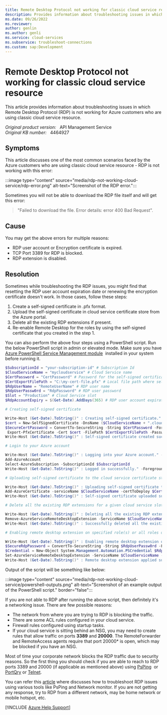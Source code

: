 ```yaml
---
title: Remote Desktop Protocol not working for classic cloud service resource
description: Provides information about troubleshooting issues in which Remote Desktop Protocol is not working for Azure customers who are using classic cloud service resource.
ms.date: 09/26/2022
ms.reviewer: 
author: genlin
ms.author: genli
ms.service: cloud-services
ms.subservice: troubleshoot-connections
ms.custom: sap:Development
---
```

# Remote Desktop Protocol not working for classic cloud service resource

This article provides information about troubleshooting issues in which Remote Desktop Protocol (RDP) is not working for Azure customers who are using classic cloud service resource.

_Original product version:_ &nbsp; API Management Service  
_Original KB number:_ &nbsp; 4464927

## Symptoms

This article discusses one of the most common scenarios faced by the Azure customers who are using classic cloud service resource - RDP is not working with this error:

:::image type="content" source="media/rdp-not-working-cloud-service/rdp-error.png" alt-text="Screenshot of the RDP error.":::

Sometimes you will not be able to download the RDP file itself and will get this error:

> "Failed to download the file. Error details: error 400 Bad Request".

## Cause

You may get the above errors for multiple reasons:

- RDP user account or Encryption certificate is expired.
- TCP Port 3389 for RDP is blocked.
- RDP extension is disabled.

## Resolution

Sometimes while troubleshooting the RDP issues, you might find that resetting the RDP user account expiration date or renewing the encryption certificate doesn't work. In those cases, follow these steps:

1. Create a self-signed certificate in .pfx format.
2. Upload the self-signed certificate in cloud service certificate store from the Azure portal.
3. Delete all the existing RDP extensions if present.
4. Re-enable Remote Desktop for the roles by using the self-signed certificate that you created in the step 1.

You can also perform the above four steps using a PowerShell script. Run the below PowerShell script in admin or elevated mode. Make sure you have [Azure PowerShell Service Management module](/powershell/azure/servicemanagement/install-azure-ps?view=azuresmps-4.0.0&preserve-view=true)  installed in your system before running it.

```powershell
$SubscriptionId = "your-subscription-id" # Subscription Id
$CloudServiceName = "mycloudservice" # Cloud Service name
$CertPassword = "CertPassword" # Password for the self-signed certificate
$CertExportFilePath = "C:\my-cert-file.pfx" # Local file path where self-signed certificate will be exported
$RdpUserName = "RemoteUserName" # RDP user name
$RdpUserPassw0rd = "RdpPassword" # RDP user password
$Slot = "Production" # Cloud Service slot
$RdpAccountExpiry = $(Get-Date).AddDays(365) # RDP user account expiration DateTime

# Creating self-signed certificate

Write-Host (Get-Date).ToString()" : Creating self-signed certificate." -ForegroundColor Magenta
$cert = New-SelfSignedCertificate -DnsName ($CloudServiceName + ".cloudapp.net") -CertStoreLocation "cert:\LocalMachine\My" -KeyLength 2048 -KeySpec "KeyExchange"
$SecureCertPassword = ConvertTo-SecureString -String $CertPassword -Force -AsPlainText
 Export-PfxCertificate -Cert $cert -FilePath $CertExportFilePath -Password $SecureCertPassword
Write-Host (Get-Date).ToString()" : Self-signed certificate created successfully at" $CertExportFilePath -ForegroundColor Magenta

# Login to your Azure account

Write-Host (Get-Date).ToString()" : Logging into your Azure account." -ForegroundColor Magenta
Add-AzureAccount
Select-AzureSubscription -SubscriptionId $SubscriptionId
Write-Host (Get-Date).ToString()" : Logged in successfully." -ForegroundColor Magenta

# Uploading self-signed certificate to the cloud service certificate store

Write-Host (Get-Date).ToString()" : Uploading self-signed certificate to the cloud service certificate store." -ForegroundColor Magenta
Add-AzureCertificate -serviceName $CloudServiceName -certToDeploy $CertExportFilePath -password $CertPassword
Write-Host (Get-Date).ToString()" : Self-signed certificate uploaded successfully." -ForegroundColor Magenta

# Delete all the existing RDP extensions for a given cloud service slot

Write-Host (Get-Date).ToString()" : Deleting all the existing RDP extensions for" $Slot "slot." -ForegroundColor Magenta
Remove-AzureServiceRemoteDesktopExtension -ServiceName $CloudServiceName -UninstallConfiguration -Slot $Slot
Write-Host (Get-Date).ToString()" : Successfully deleted all the existing RDP extensions for" $Slot "slot." -ForegroundColor Magenta

# Enabling remote desktop extension on specified role(s) or all roles on a cloud service slot

Write-Host (Get-Date).ToString()" : Enabling remote desktop extension on all the roles." -ForegroundColor Magenta
$SecureRdpPassword = ConvertTo-SecureString -String $RdpUserPassw0rd -Force -AsPlainText
$Credential = New-Object System.Management.Automation.PSCredential $RdpUserName,$SecureRdpPassword
Set-AzureServiceRemoteDesktopExtension -ServiceName $CloudServiceName -Credential $Credential -CertificateThumbprint $cert.Thumbprint -Expiration $RdpAccountExpiry -Slot $Slot
Write-Host (Get-Date).ToString()" : Remote desktop extension applied successfully." -ForegroundColor Magenta
```

Output of the script will be something like below:

:::image type="content" source="media/rdp-not-working-cloud-service/powershell-outputs.png" alt-text="Screenshot of an example output of the PowerShell script." border="false":::

If you are not able to RDP after running the above script, then definitely it's a networking issue. There are few possible reasons:

- The network from where you are trying to RDP is blocking the traffic.
- There are some ACL rules configured in your cloud service.
- Firewall rules configured using startup tasks.
- If your cloud service is sitting behind an NSG, you may need to create rules that allow traffic on ports **3389** and **20000**. The RemoteForwarder and RemoteAccess agents require that port 20000* is open, which may be blocked if you have an NSG.

Most of time your corporate network blocks the RDP traffic due to security reasons. So the first thing you should check if you are able to reach to RDP ports 3389 and 20000 (if applicable as mentioned above) using [PsPing](/sysinternals/downloads/psping)  or [PortQry](https://www.microsoft.com/download/details.aspx?id=24009) or [Telnet](https://blogs.technet.microsoft.com/danielmauser/2015/03/18/tip-installing-telnet-client-via-command-line/).

You can refer this [article](https://support.microsoft.com/help/4464850) where discusses how to troubleshoot RDP issues using various tools like PsPing and Network monitor. If you are not getting any response, try to RDP from a different network, may be home network or mobile hotspot, etc.

[!INCLUDE [Azure Help Support](../../../includes/azure-help-support.md)]
